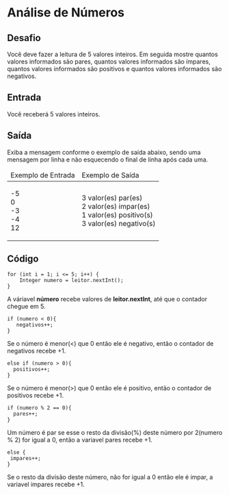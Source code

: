 <h1> Análise de Números</h1>

<h2>Desafio</h2>
Você deve fazer a leitura de 5 valores inteiros. Em seguida mostre quantos valores informados são pares, quantos valores informados são ímpares, quantos valores informados são positivos e quantos valores informados são negativos.

<h2>Entrada</h2>
Você receberá 5 valores inteiros.

<h2>Saída</h2>
Exiba a mensagem conforme o exemplo de saída abaixo, sendo uma mensagem por linha e não esquecendo o final de linha após cada uma.

<table>
	<thead>
		<tr>
			<td>Exemplo de Entrada</td>
			<td>Exemplo de Saída</td>
		</tr>
	</thead>
	<tbody>
		<tr>
			<td>
			<p>-5<br>
			0<br>
			-3<br>
			-4<br>
			12</p>
			</td>
			<td>
			<p>3 valor(es) par(es)<br>
			2 valor(es) impar(es)<br>
			1 valor(es) positivo(s)<br>
			3 valor(es) negativo(s)</p>
			</td>
		</tr>
	</tbody>
</table>

<h2>Código</h2>

```
for (int i = 1; i <= 5; i++) {
    Integer numero = leitor.nextInt();
}
```
A váriavel <strong>número</strong> recebe valores de <strong>leitor.nextInt</strong>, até que o contador chegue em 5.


```
if (numero < 0){
   negativos++;
}
```
Se o número é menor(<) que 0 então ele é negativo, então o contador de negativos recebe +1.

```
else if (numero > 0){
  positivos++;
}
```
Se o número é menor(>) que 0 então ele é positivo, então o contador de positivos recebe +1.

```
if (numero % 2 == 0){
  pares++;
}
```
 Um número é par se esse o resto da divisão(%) deste número por 2(numero % 2) for igual a 0, então a variavel pares recebe +1.

```            
else {
 impares++;
}
```
Se o resto da divisão deste número, não for igual a 0 então ele é impar, a variavel impares recebe +1.



